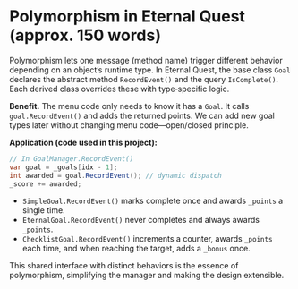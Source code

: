 # Polymorphism in Eternal Quest (approx. 150 words)

Polymorphism lets one message (method name) trigger different behavior depending on an object’s runtime type. In Eternal Quest, the base class `Goal` declares the abstract method `RecordEvent()` and the query `IsComplete()`. Each derived class overrides these with type‑specific logic.

**Benefit.** The menu code only needs to know it has a `Goal`. It calls `goal.RecordEvent()` and adds the returned points. We can add new goal types later without changing menu code—open/closed principle.

**Application (code used in this project):**

```csharp
// In GoalManager.RecordEvent()
var goal = _goals[idx - 1];
int awarded = goal.RecordEvent(); // dynamic dispatch
_score += awarded;
```

- `SimpleGoal.RecordEvent()` marks complete once and awards `_points` a single time.
- `EternalGoal.RecordEvent()` never completes and always awards `_points`.
- `ChecklistGoal.RecordEvent()` increments a counter, awards `_points` each time, and when reaching the target, adds a `_bonus` once.

This shared interface with distinct behaviors is the essence of polymorphism, simplifying the manager and making the design extensible.
